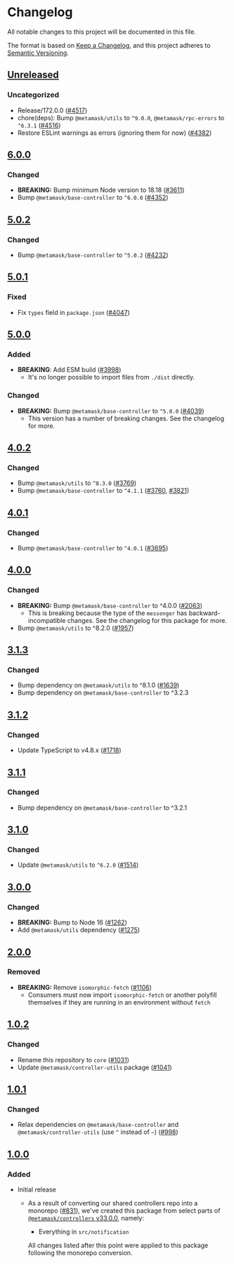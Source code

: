 # Changelog

All notable changes to this project will be documented in this file.

The format is based on [Keep a Changelog](https://keepachangelog.com/en/1.0.0/),
and this project adheres to [Semantic Versioning](https://semver.org/spec/v2.0.0.html).

## [Unreleased]

### Uncategorized

- Release/172.0.0 ([#4517](https://github.com/MetaMask/core/pull/4517))
- chore(deps): Bump `@metamask/utils` to `^9.0.0`, `@metamask/rpc-errors` to `^6.3.1` ([#4516](https://github.com/MetaMask/core/pull/4516))
- Restore ESLint warnings as errors (ignoring them for now) ([#4382](https://github.com/MetaMask/core/pull/4382))

## [6.0.0]

### Changed

- **BREAKING:** Bump minimum Node version to 18.18 ([#3611](https://github.com/MetaMask/core/pull/3611))
- Bump `@metamask/base-controller` to `^6.0.0` ([#4352](https://github.com/MetaMask/core/pull/4352))

## [5.0.2]

### Changed

- Bump `@metamask/base-controller` to `^5.0.2` ([#4232](https://github.com/MetaMask/core/pull/4232))

## [5.0.1]

### Fixed

- Fix `types` field in `package.json` ([#4047](https://github.com/MetaMask/core/pull/4047))

## [5.0.0]

### Added

- **BREAKING**: Add ESM build ([#3998](https://github.com/MetaMask/core/pull/3998))
  - It's no longer possible to import files from `./dist` directly.

### Changed

- **BREAKING:** Bump `@metamask/base-controller` to `^5.0.0` ([#4039](https://github.com/MetaMask/core/pull/4039))
  - This version has a number of breaking changes. See the changelog for more.

## [4.0.2]

### Changed

- Bump `@metamask/utils` to `^8.3.0` ([#3769](https://github.com/MetaMask/core/pull/3769))
- Bump `@metamask/base-controller` to `^4.1.1` ([#3760](https://github.com/MetaMask/core/pull/3760), [#3821](https://github.com/MetaMask/core/pull/3821))

## [4.0.1]

### Changed

- Bump `@metamask/base-controller` to `^4.0.1` ([#3695](https://github.com/MetaMask/core/pull/3695))

## [4.0.0]

### Changed

- **BREAKING:** Bump `@metamask/base-controller` to ^4.0.0 ([#2063](https://github.com/MetaMask/core/pull/2063))
  - This is breaking because the type of the `messenger` has backward-incompatible changes. See the changelog for this package for more.
- Bump `@metamask/utils` to ^8.2.0 ([#1957](https://github.com/MetaMask/core/pull/1957))

## [3.1.3]

### Changed

- Bump dependency on `@metamask/utils` to ^8.1.0 ([#1639](https://github.com/MetaMask/core/pull/1639))
- Bump dependency on `@metamask/base-controller` to ^3.2.3

## [3.1.2]

### Changed

- Update TypeScript to v4.8.x ([#1718](https://github.com/MetaMask/core/pull/1718))

## [3.1.1]

### Changed

- Bump dependency on `@metamask/base-controller` to ^3.2.1

## [3.1.0]

### Changed

- Update `@metamask/utils` to `^6.2.0` ([#1514](https://github.com/MetaMask/core/pull/1514))

## [3.0.0]

### Changed

- **BREAKING:** Bump to Node 16 ([#1262](https://github.com/MetaMask/core/pull/1262))
- Add `@metamask/utils` dependency ([#1275](https://github.com/MetaMask/core/pull/1275))

## [2.0.0]

### Removed

- **BREAKING:** Remove `isomorphic-fetch` ([#1106](https://github.com/MetaMask/controllers/pull/1106))
  - Consumers must now import `isomorphic-fetch` or another polyfill themselves if they are running in an environment without `fetch`

## [1.0.2]

### Changed

- Rename this repository to `core` ([#1031](https://github.com/MetaMask/controllers/pull/1031))
- Update `@metamask/controller-utils` package ([#1041](https://github.com/MetaMask/controllers/pull/1041))

## [1.0.1]

### Changed

- Relax dependencies on `@metamask/base-controller` and `@metamask/controller-utils` (use `^` instead of `~`) ([#998](https://github.com/MetaMask/core/pull/998))

## [1.0.0]

### Added

- Initial release

  - As a result of converting our shared controllers repo into a monorepo ([#831](https://github.com/MetaMask/core/pull/831)), we've created this package from select parts of [`@metamask/controllers` v33.0.0](https://github.com/MetaMask/core/tree/v33.0.0), namely:

    - Everything in `src/notification`

    All changes listed after this point were applied to this package following the monorepo conversion.

[Unreleased]: https://github.com/MetaMask/core/compare/@metamask/notification-controller@6.0.0...HEAD
[6.0.0]: https://github.com/MetaMask/core/compare/@metamask/notification-controller@5.0.2...@metamask/notification-controller@6.0.0
[5.0.2]: https://github.com/MetaMask/core/compare/@metamask/notification-controller@5.0.1...@metamask/notification-controller@5.0.2
[5.0.1]: https://github.com/MetaMask/core/compare/@metamask/notification-controller@5.0.0...@metamask/notification-controller@5.0.1
[5.0.0]: https://github.com/MetaMask/core/compare/@metamask/notification-controller@4.0.2...@metamask/notification-controller@5.0.0
[4.0.2]: https://github.com/MetaMask/core/compare/@metamask/notification-controller@4.0.1...@metamask/notification-controller@4.0.2
[4.0.1]: https://github.com/MetaMask/core/compare/@metamask/notification-controller@4.0.0...@metamask/notification-controller@4.0.1
[4.0.0]: https://github.com/MetaMask/core/compare/@metamask/notification-controller@3.1.3...@metamask/notification-controller@4.0.0
[3.1.3]: https://github.com/MetaMask/core/compare/@metamask/notification-controller@3.1.2...@metamask/notification-controller@3.1.3
[3.1.2]: https://github.com/MetaMask/core/compare/@metamask/notification-controller@3.1.1...@metamask/notification-controller@3.1.2
[3.1.1]: https://github.com/MetaMask/core/compare/@metamask/notification-controller@3.1.0...@metamask/notification-controller@3.1.1
[3.1.0]: https://github.com/MetaMask/core/compare/@metamask/notification-controller@3.0.0...@metamask/notification-controller@3.1.0
[3.0.0]: https://github.com/MetaMask/core/compare/@metamask/notification-controller@2.0.0...@metamask/notification-controller@3.0.0
[2.0.0]: https://github.com/MetaMask/core/compare/@metamask/notification-controller@1.0.2...@metamask/notification-controller@2.0.0
[1.0.2]: https://github.com/MetaMask/core/compare/@metamask/notification-controller@1.0.1...@metamask/notification-controller@1.0.2
[1.0.1]: https://github.com/MetaMask/core/compare/@metamask/notification-controller@1.0.0...@metamask/notification-controller@1.0.1
[1.0.0]: https://github.com/MetaMask/core/releases/tag/@metamask/notification-controller@1.0.0
